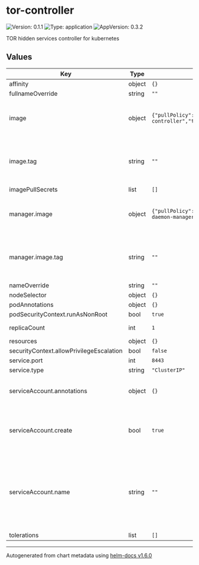 # tor-controller

![Version: 0.1.1](https://img.shields.io/badge/Version-0.1.1-informational?style=flat-square) ![Type: application](https://img.shields.io/badge/Type-application-informational?style=flat-square) ![AppVersion: 0.3.2](https://img.shields.io/badge/AppVersion-0.3.2-informational?style=flat-square)

TOR hidden services controller for kubernetes

## Values

| Key | Type | Default | Description |
|-----|------|---------|-------------|
| affinity | object | `{}` |  |
| fullnameOverride | string | `""` |  |
| image | object | `{"pullPolicy":"IfNotPresent","repository":"quay.io/bugfest/tor-controller","tag":""}` | tor-controller image, it watches onionservices objects |
| image.tag | string | `""` | Overrides the image tag whose default is the chart appVersion. |
| imagePullSecrets | list | `[]` |  |
| manager.image | object | `{"pullPolicy":"IfNotPresent","repository":"quay.io/bugfest/tor-daemon-manager","tag":""}` | tor-controller-manager image, it runs Tor client |
| manager.image.tag | string | `""` | Overrides the image tag whose default is the chart appVersion. |
| nameOverride | string | `""` |  |
| nodeSelector | object | `{}` |  |
| podAnnotations | object | `{}` |  |
| podSecurityContext.runAsNonRoot | bool | `true` |  |
| replicaCount | int | `1` | Daemonset replica count |
| resources | object | `{}` |  |
| securityContext.allowPrivilegeEscalation | bool | `false` |  |
| service.port | int | `8443` |  |
| service.type | string | `"ClusterIP"` |  |
| serviceAccount.annotations | object | `{}` | Annotations to add to the service account |
| serviceAccount.create | bool | `true` | Specifies whether a service account should be created |
| serviceAccount.name | string | `""` | The name of the service account to use. If not set and create is true, a name is generated using the fullname template |
| tolerations | list | `[]` |  |

----------------------------------------------
Autogenerated from chart metadata using [helm-docs v1.6.0](https://github.com/norwoodj/helm-docs/releases/v1.6.0)
